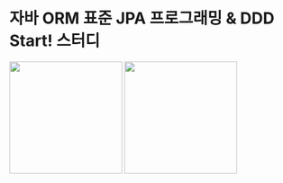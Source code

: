 # 자바 ORM 표준 JPA 프로그래밍 & DDD Start! 스터디

<img src="https://user-images.githubusercontent.com/7943694/91307944-91ef5980-e7e9-11ea-8bcc-3520e622491a.png" width="200"/> <img src="https://user-images.githubusercontent.com/7943694/91308032-a9c6dd80-e7e9-11ea-835a-8089d21da5f8.png" width="200"/>
